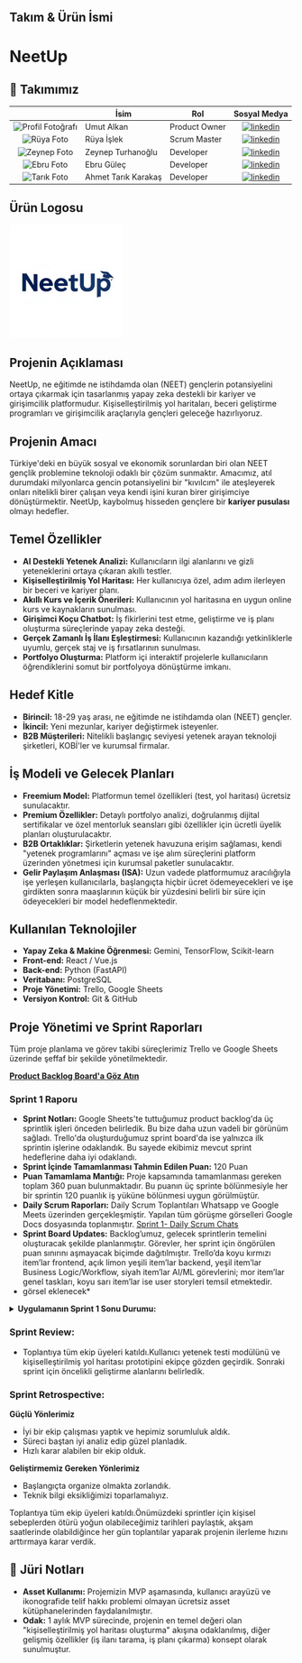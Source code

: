 
## Takım & Ürün İsmi
<h1>NeetUp</h1>

## 👥 Takımımız
|    | <div align="center">İsim</div>   | <div align="center">Rol</div>  | <div align="center">Sosyal Medya</div>     |
| :-----------: | :---------- | :---------- | :----------: |
|<img src="https://media.licdn.com/dms/image/v2/D4D03AQGuXaCv257ctA/profile-displayphoto-shrink_400_400/B4DZdoaiRZG8Ao-/0/1749803477088?e=1756944000&v=beta&t=6QMGFoCZfS505aAKaAPaZAIxQm3RqEK7kIX90fE0UFE" alt="Profil Fotoğrafı" width="100"/>  | Umut Alkan| Product Owner     | [![linkedin](https://github.com/user-attachments/assets/3baa645a-33bc-4786-8327-cb0f92356f0a)](https://www.linkedin.com/in/umutalkan42)   | 
|<img src="https://media.licdn.com/dms/image/v2/D4D03AQHDZJ2e6BGRnA/profile-displayphoto-shrink_400_400/profile-displayphoto-shrink_400_400/0/1699962563484?e=1756944000&v=beta&t=xsh0-pw3QB0Ktkc4FEuxa93Y7Il4PC2Ti32ygcWG8-Q" alt="Rüya Foto" width="100"/>  | Rüya İşlek    | Scrum Master     |  [![linkedin](https://github.com/user-attachments/assets/3baa645a-33bc-4786-8327-cb0f92356f0a)](https://www.linkedin.com/in/ruyaislek/) |
|<img src="https://media.licdn.com/dms/image/v2/D4D03AQEoMRn-_uDOOQ/profile-displayphoto-shrink_800_800/profile-displayphoto-shrink_800_800/0/1709408151491?e=1756944000&v=beta&t=D1Ii9e5fTkdeMIZxfRjBOkYchsFmOi7PJpcSgVnYq4o" alt="Zeynep Foto" width="100"/> | Zeynep Turhanoğlu    | Developer      |  [![linkedin](https://github.com/user-attachments/assets/3baa645a-33bc-4786-8327-cb0f92356f0a)](https://www.linkedin.com/in/zeynepturhanoglu/)   |
|<img src="https://avatars.githubusercontent.com/u/47587417?v=4" alt="Ebru Foto" width="100"/>| Ebru Güleç     | Developer     |    [![linkedin](https://github.com/user-attachments/assets/3baa645a-33bc-4786-8327-cb0f92356f0a)](https://www.linkedin.com/in/ebrugulec/)    |
|<img src="https://media.licdn.com/dms/image/v2/D4D03AQGsJHlzUPyDYA/profile-displayphoto-shrink_400_400/profile-displayphoto-shrink_400_800/0/1714472155348?e=1756944000&v=beta&t=fbmHy3ZB_Vj4UrUaj37b-1U9aLBprAvCQ7ZZTQEtyN8" alt="Tarık Foto" width="100"/>| Ahmet Tarık Karakaş     | Developer     |    [![linkedin](https://github.com/user-attachments/assets/3baa645a-33bc-4786-8327-cb0f92356f0a)](http://www.linkedin.com/in/ahmettarikkarakas)    |

## Ürün Logosu
<img src="https://github.com/Neuravoid/NeetUp/blob/main/images/NeetUp.PNG" alt="NeetUp Logo" width="200"/>

## Projenin Açıklaması
NeetUp, ne eğitimde ne istihdamda olan (NEET) gençlerin potansiyelini ortaya çıkarmak için tasarlanmış yapay zeka destekli bir kariyer ve girişimcilik platformudur. Kişiselleştirilmiş yol haritaları, beceri geliştirme programları ve girişimcilik araçlarıyla gençleri geleceğe hazırlıyoruz.

##  Projenin Amacı

Türkiye'deki en büyük sosyal ve ekonomik sorunlardan biri olan NEET gençlik problemine teknoloji odaklı bir çözüm sunmaktır. Amacımız, atıl durumdaki milyonlarca gencin potansiyelini bir "kıvılcım" ile ateşleyerek onları nitelikli birer çalışan veya kendi işini kuran birer girişimciye dönüştürmektir. NeetUp, kaybolmuş hisseden gençlere bir **kariyer pusulası** olmayı hedefler.

##  Temel Özellikler

- **AI Destekli Yetenek Analizi:** Kullanıcıların ilgi alanlarını ve gizli yeteneklerini ortaya çıkaran akıllı testler.
- **Kişiselleştirilmiş Yol Haritası:** Her kullanıcıya özel, adım adım ilerleyen bir beceri ve kariyer planı.
- **Akıllı Kurs ve İçerik Önerileri:** Kullanıcının yol haritasına en uygun online kurs ve kaynakların sunulması.
- **Girişimci Koçu Chatbot:** İş fikirlerini test etme, geliştirme ve iş planı oluşturma süreçlerinde yapay zeka desteği.
- **Gerçek Zamanlı İş İlanı Eşleştirmesi:** Kullanıcının kazandığı yetkinliklerle uyumlu, gerçek staj ve iş fırsatlarının sunulması.
- **Portfolyo Oluşturma:** Platform içi interaktif projelerle kullanıcıların öğrendiklerini somut bir portfolyoya dönüştürme imkanı.

##  Hedef Kitle

- **Birincil:** 18-29 yaş arası, ne eğitimde ne istihdamda olan (NEET) gençler.
- **İkincil:** Yeni mezunlar, kariyer değiştirmek isteyenler.
- **B2B Müşterileri:** Nitelikli başlangıç seviyesi yetenek arayan teknoloji şirketleri, KOBİ'ler ve kurumsal firmalar.

##  İş Modeli ve Gelecek Planları

- **Freemium Model:** Platformun temel özellikleri (test, yol haritası) ücretsiz sunulacaktır.
- **Premium Özellikler:** Detaylı portfolyo analizi, doğrulanmış dijital sertifikalar ve özel mentorluk seansları gibi özellikler için ücretli üyelik planları oluşturulacaktır.
- **B2B Ortaklıklar:** Şirketlerin yetenek havuzuna erişim sağlaması, kendi "yetenek programlarını" açması ve işe alım süreçlerini platform üzerinden yönetmesi için kurumsal paketler sunulacaktır.
- **Gelir Paylaşım Anlaşması (ISA):** Uzun vadede platformumuz aracılığıyla işe yerleşen kullanıcılarla, başlangıçta hiçbir ücret ödemeyecekleri ve işe girdikten sonra maaşlarının küçük bir yüzdesini belirli bir süre için ödeyecekleri bir model hedeflenmektedir.

##  Kullanılan Teknolojiler

- **Yapay Zeka & Makine Öğrenmesi:** Gemini, TensorFlow, Scikit-learn
- **Front-end:** React / Vue.js
- **Back-end:** Python (FastAPI)
- **Veritabanı:** PostgreSQL
- **Proje Yönetimi:** Trello, Google Sheets
- **Versiyon Kontrol:** Git & GitHub


##  Proje Yönetimi ve Sprint Raporları

Tüm proje planlama ve görev takibi süreçlerimiz Trello ve Google Sheets üzerinde şeffaf bir şekilde yönetilmektedir.

[**Product Backlog Board'a Göz Atın**](https://docs.google.com/spreadsheets/d/1ynAhO7LanHIHpbSdVnmgKz6QWdaCWMFgfougikQC6Q0/edit?usp=sharing)


### Sprint 1 Raporu

- **Sprint Notları:** Google Sheets'te tuttuğumuz product backlog'da üç sprintlik işleri önceden belirledik. Bu bize daha uzun vadeli bir görünüm sağladı. Trello'da oluşturduğumuz sprint board'da ise yalnızca ilk sprintin işlerine odaklandık. Bu sayede ekibimiz mevcut sprint hedeflerine daha iyi odaklandı.
- **Sprint İçinde Tamamlanması Tahmin Edilen Puan:** 120 Puan
- **Puan Tamamlama Mantığı:** Proje kapsamında tamamlanması gereken toplam 360 puan bulunmaktadır. Bu puanın üç sprinte bölünmesiyle her bir sprintin 120 puanlık iş yüküne bölünmesi uygun görülmüştür.
- **Daily Scrum Raporları:** Daily Scrum Toplantıları Whatsapp ve Google Meets üzerinden gerçekleşmiştir. Yapılan tüm görüşme görselleri Google Docs dosyasında toplanmıştır. [Sprint 1- Daily Scrum Chats](https://docs.google.com/document/d/1ceD93420mWSQ7z6oyGNA4c5Odzx6i33OlA1Xxl0Bft4/edit?usp=sharing)
- **Sprint Board Updates:** Backlog’umuz, gelecek sprintlerin temelini oluşturacak şekilde planlanmıştır. Görevler, her sprint için öngörülen puan sınırını aşmayacak biçimde dağıtılmıştır. Trello’da koyu kırmızı item’lar frontend, açık limon yeşili item’lar backend, yeşil item’lar Business Logic/Workflow, siyah item’lar AI/ML görevlerini; mor item’lar genel taskları, koyu sarı item’lar ise user storyleri temsil etmektedir.
- görsel eklenecek*
<details>
  <summary><b>Uygulamanın Sprint 1 Sonu Durumu:</b> </summary>
<img src="https://github.com/Neuravoid/NeetUp/blob/main/images/uygulama_arayuz.png" alt="uygulama_arayüz" width="300"/> <br>  
<img src="https://github.com/Neuravoid/NeetUp/blob/main/images/ai_asistan.png" alt="ai_asistan" width="300"/>
<img src="https://github.com/Neuravoid/NeetUp/blob/main/images/roadmap.png" alt="yol_haritasi" width="300"/>
</details>

### Sprint Review:
- Toplantıya tüm ekip üyeleri katıldı.Kullanıcı yetenek testi modülünü ve kişiselleştirilmiş yol haritası prototipini ekipçe gözden geçirdik. Sonraki sprint için öncelikli geliştirme alanlarını belirledik.


### Sprint Retrospective:

**Güçlü Yönlerimiz**
- İyi bir ekip çalışması yaptık ve hepimiz sorumluluk aldık.
- Süreci baştan iyi analiz edip güzel planladık.
- Hızlı karar alabilen bir ekip olduk.
  
**Geliştirmemiz Gereken Yönlerimiz**
- Başlangıçta organize olmakta zorlandık.
- Teknik bilgi eksikliğimizi toparlamalıyız.
  
Toplantıya tüm ekip üyeleri katıldı.Önümüzdeki sprintler için kişisel sebeplerden ötürü yoğun olabileceğimiz tarihleri paylaştık, akşam saatlerinde olabildiğince her gün toplantılar yaparak projenin ilerleme hızını arttırmaya karar verdik.

## 📝 Jüri Notları

- **Asset Kullanımı:** Projemizin MVP aşamasında, kullanıcı arayüzü ve ikonografide telif hakkı problemi olmayan ücretsiz asset kütüphanelerinden faydalanılmıştır.
- **Odak:** 1 aylık MVP sürecinde, projenin en temel değeri olan "kişiselleştirilmiş yol haritası oluşturma" akışına odaklanılmış, diğer gelişmiş özellikler (iş ilanı tarama, iş planı çıkarma) konsept olarak sunulmuştur.
